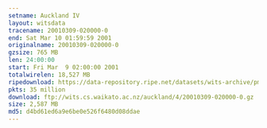 ```yaml
---
setname: Auckland IV
layout: witsdata
tracename: 20010309-020000-0
end: Sat Mar 10 01:59:59 2001
originalname: 20010309-020000-0
gzsize: 765 MB
len: 24:00:00
start: Fri Mar  9 02:00:00 2001
totalwirelen: 18,527 MB
ripedownload: https://data-repository.ripe.net/datasets/wits-archive/pma/long/auck/4//20010309-020000-0.gz
pkts: 35 million
download: ftp://wits.cs.waikato.ac.nz/auckland/4/20010309-020000-0.gz
size: 2,587 MB
md5: d4bd61ed6a9e6be0e526f6480d08ddae
---
```


